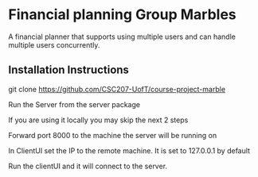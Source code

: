 # Financial planning Group Marbles

A financial planner that supports using multiple users and can handle multiple users concurrently.

## Installation Instructions

  git clone https://github.com/CSC207-UofT/course-project-marble
 
Run the Server from the server package

If you are using it locally you may skip the next 2 steps

Forward port 8000 to the machine the server will be running on

In ClientUI set the IP to the remote machine. It is set to 127.0.0.1 by default

Run the clientUI and it will connect to the server.
